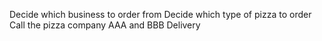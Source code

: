 Decide which business to order from
Decide which type of pizza to order
Call the pizza company AAA and BBB
Delivery